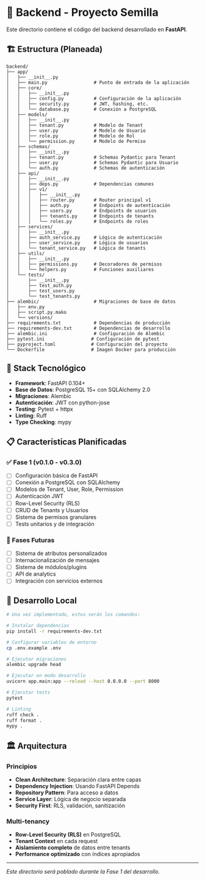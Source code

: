 # 🐍 Backend - Proyecto Semilla

Este directorio contiene el código del backend desarrollado en **FastAPI**.

## 🏗️ Estructura (Planeada)

```
backend/
├── app/
│   ├── __init__.py
│   ├── main.py                 # Punto de entrada de la aplicación
│   ├── core/
│   │   ├── __init__.py
│   │   ├── config.py           # Configuración de la aplicación
│   │   ├── security.py         # JWT, hashing, etc.
│   │   └── database.py         # Conexión a PostgreSQL
│   ├── models/
│   │   ├── __init__.py
│   │   ├── tenant.py           # Modelo de Tenant
│   │   ├── user.py             # Modelo de Usuario
│   │   ├── role.py             # Modelo de Rol
│   │   └── permission.py       # Modelo de Permiso
│   ├── schemas/
│   │   ├── __init__.py
│   │   ├── tenant.py           # Schemas Pydantic para Tenant
│   │   ├── user.py             # Schemas Pydantic para Usuario
│   │   └── auth.py             # Schemas de autenticación
│   ├── api/
│   │   ├── __init__.py
│   │   ├── deps.py             # Dependencias comunes
│   │   ├── v1/
│   │   │   ├── __init__.py
│   │   │   ├── router.py       # Router principal v1
│   │   │   ├── auth.py         # Endpoints de autenticación
│   │   │   ├── users.py        # Endpoints de usuarios
│   │   │   ├── tenants.py      # Endpoints de tenants
│   │   │   └── roles.py        # Endpoints de roles
│   ├── services/
│   │   ├── __init__.py
│   │   ├── auth_service.py     # Lógica de autenticación
│   │   ├── user_service.py     # Lógica de usuarios
│   │   └── tenant_service.py   # Lógica de tenants
│   ├── utils/
│   │   ├── __init__.py
│   │   ├── permissions.py      # Decoradores de permisos
│   │   └── helpers.py          # Funciones auxiliares
│   └── tests/
│       ├── __init__.py
│       ├── test_auth.py
│       ├── test_users.py
│       └── test_tenants.py
├── alembic/                    # Migraciones de base de datos
│   ├── env.py
│   ├── script.py.mako
│   └── versions/
├── requirements.txt            # Dependencias de producción
├── requirements-dev.txt        # Dependencias de desarrollo
├── alembic.ini                 # Configuración de Alembic
├── pytest.ini                 # Configuración de pytest
├── pyproject.toml             # Configuración del proyecto
└── Dockerfile                 # Imagen Docker para producción
```

## 🚀 Stack Tecnológico

- **Framework**: FastAPI 0.104+
- **Base de Datos**: PostgreSQL 15+ con SQLAlchemy 2.0
- **Migraciones**: Alembic
- **Autenticación**: JWT con python-jose
- **Testing**: Pytest + httpx
- **Linting**: Ruff
- **Type Checking**: mypy

## 📋 Características Planificadas

### ✅ Fase 1 (v0.1.0 - v0.3.0)
- [ ] Configuración básica de FastAPI
- [ ] Conexión a PostgreSQL con SQLAlchemy
- [ ] Modelos de Tenant, User, Role, Permission
- [ ] Autenticación JWT
- [ ] Row-Level Security (RLS)
- [ ] CRUD de Tenants y Usuarios
- [ ] Sistema de permisos granulares
- [ ] Tests unitarios y de integración

### 🔮 Fases Futuras
- [ ] Sistema de atributos personalizados
- [ ] Internacionalización de mensajes
- [ ] Sistema de módulos/plugins
- [ ] API de analytics
- [ ] Integración con servicios externos

## 🔧 Desarrollo Local

```bash
# Una vez implementado, estos serán los comandos:

# Instalar dependencias
pip install -r requirements-dev.txt

# Configurar variables de entorno
cp .env.example .env

# Ejecutar migraciones
alembic upgrade head

# Ejecutar en modo desarrollo
uvicorn app.main:app --reload --host 0.0.0.0 --port 8000

# Ejecutar tests
pytest

# Linting
ruff check .
ruff format .
mypy .
```

## 🏛️ Arquitectura

### Principios
- **Clean Architecture**: Separación clara entre capas
- **Dependency Injection**: Usando FastAPI Depends
- **Repository Pattern**: Para acceso a datos
- **Service Layer**: Lógica de negocio separada
- **Security First**: RLS, validación, sanitización

### Multi-tenancy
- **Row-Level Security (RLS)** en PostgreSQL
- **Tenant Context** en cada request
- **Aislamiento completo** de datos entre tenants
- **Performance optimizado** con índices apropiados

---

*Este directorio será poblado durante la Fase 1 del desarrollo.*